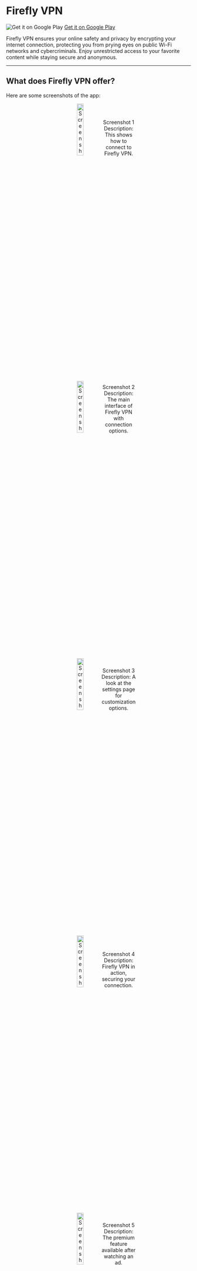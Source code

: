 # Firefly VPN

![Get it on Google Play](https://upload.wikimedia.org/wikipedia/commons/7/78/Google_Play_Store_badge_EN.svg)
[Get it on Google Play](https://play.google.com/store/apps/details?id=com.fireflyvpn)

Firefly VPN ensures your online safety and privacy by encrypting your internet connection, protecting you from prying eyes on public Wi-Fi networks and cybercriminals. Enjoy unrestricted access to your favorite content while staying secure and anonymous.

---

## What does Firefly VPN offer?

Here are some screenshots of the app:

<p align="center">
  <img src="https://fireflyvpn.com/content/image/lw0n1npa35hf6gmuwcvf.jpg" alt="Screenshot 1" style="display: inline-block; width: 19%; margin: 0 1%;" />
  <span style="display: inline-block; width: 19%; text-align: center;">Screenshot 1 Description: This shows how to connect to Firefly VPN.</span>
</p>
<p align="center">
  <img src="https://fireflyvpn.com/content/image/fgu3sn4xcjaj7gtf7l43.jpg" alt="Screenshot 2" style="display: inline-block; width: 19%; margin: 0 1%;" />
  <span style="display: inline-block; width: 19%; text-align: center;">Screenshot 2 Description: The main interface of Firefly VPN with connection options.</span>
</p>
<p align="center">
  <img src="https://fireflyvpn.com/content/image/6nexta2174iuxlmyzlus.jpg" alt="Screenshot 3" style="display: inline-block; width: 19%; margin: 0 1%;" />
  <span style="display: inline-block; width: 19%; text-align: center;">Screenshot 3 Description: A look at the settings page for customization options.</span>
</p>
<p align="center">
  <img src="https://fireflyvpn.com/content/image/h2ug8d5htypglflkpaf2.jpg" alt="Screenshot 4" style="display: inline-block; width: 19%; margin: 0 1%;" />
  <span style="display: inline-block; width: 19%; text-align: center;">Screenshot 4 Description: Firefly VPN in action, securing your connection.</span>
</p>
<p align="center">
  <img src="https://fireflyvpn.com/content/image/1ndc18evfme8tin5di50.jpg" alt="Screenshot 5" style="display: inline-block; width: 19%; margin: 0 1%;" />
  <span style="display: inline-block; width: 19%; text-align: center;">Screenshot 5 Description: The premium feature available after watching an ad.</span>
</p>

---

## Bring Light and Security to Your Online World

Firefly VPN ensures your online safety and privacy by encrypting your internet connection, protecting you from prying eyes on public Wi-Fi networks and cybercriminals. With Firefly VPN, your browsing activities stay private and secure, shielding you from potential threats and offering peace of mind wherever you browse.

---

## Get Started

1. Install Firefly VPN.
2. Tap the connect button.
3. Done! You are now connected through a secure proxy.
4. Go premium for 2 hours just by watching an ad.

---

## Why Firefly VPN?

Download now and enjoy unrestricted access to your favorite content while Firefly VPN safeguards your data with robust encryption, making it your trusted companion for a safer digital experience.
